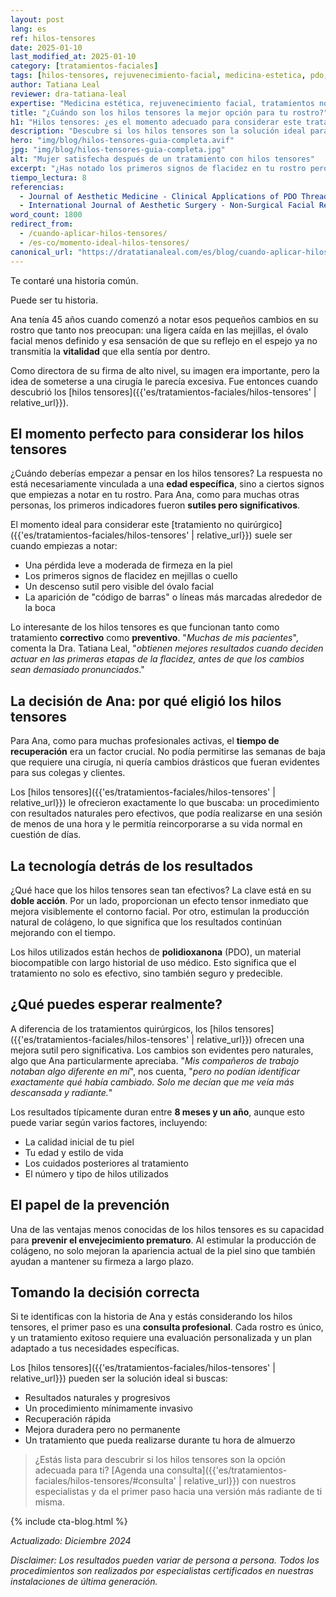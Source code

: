 ```yaml
---
layout: post
lang: es
ref: hilos-tensores
date: 2025-01-10
last_modified_at: 2025-01-10
category: [tratamientos-faciales]
tags: [hilos-tensores, rejuvenecimiento-facial, medicina-estetica, pdo, flacidez-facial]
author: Tatiana Leal
reviewer: dra-tatiana-leal
expertise: "Medicina estética, rejuvenecimiento facial, tratamientos no quirúrgicos"
title: "¿Cuándo son los hilos tensores la mejor opción para tu rostro?"
h1: "Hilos tensores: ¿es el momento adecuado para considerar este tratamiento?"
description: "Descubre si los hilos tensores son la solución ideal para tus preocupaciones estéticas. Aprende cuándo es el mejor momento para considerar este tratamiento y qué puedes esperar."
hero: "img/blog/hilos-tensores-guia-completa.avif"
jpg: "img/blog/hilos-tensores-guia-completa.jpg"
alt: "Mujer satisfecha después de un tratamiento con hilos tensores"
excerpt: "¿Has notado los primeros signos de flacidez en tu rostro pero sientes que una cirugía es demasiado? Descubre por qué los hilos tensores podrían ser exactamente lo que estás buscando."
tiempo_lectura: 8
referencias:
  - Journal of Aesthetic Medicine - Clinical Applications of PDO Threads: "https://www.aestheticmedicine.org/example"
  - International Journal of Aesthetic Surgery - Non-Surgical Facial Rejuvenation: "https://www.aestheticsurgery.org/example"
word_count: 1800
redirect_from:
  - /cuando-aplicar-hilos-tensores/
  - /es-co/momento-ideal-hilos-tensores/
canonical_url: "https://dratatianaleal.com/es/blog/cuando-aplicar-hilos-tensores/"
---
```

Te contaré una historia común.

Puede ser tu historia.

Ana tenía 45 años cuando comenzó a notar esos pequeños cambios en su rostro que tanto nos preocupan: una ligera caída en las mejillas, el óvalo facial menos definido y esa sensación de que su reflejo en el espejo ya no transmitía la **vitalidad** que ella sentía por dentro.

Como directora de su firma de alto nivel, su imagen era importante, pero la idea de someterse a una cirugía le parecía excesiva. Fue entonces cuando descubrió los [hilos tensores]({{'es/tratamientos-faciales/hilos-tensores' | relative_url}}).

## El momento perfecto para considerar los hilos tensores

¿Cuándo deberías empezar a pensar en los hilos tensores? La respuesta no está necesariamente vinculada a una **edad específica**, sino a ciertos signos que empiezas a notar en tu rostro. Para Ana, como para muchas otras personas, los primeros indicadores fueron **sutiles pero significativos**.

El momento ideal para considerar este [tratamiento no quirúrgico]({{'es/tratamientos-faciales/hilos-tensores' | relative_url}}) suele ser cuando empiezas a notar:

- Una pérdida leve a moderada de firmeza en la piel
- Los primeros signos de flacidez en mejillas o cuello
- Un descenso sutil pero visible del óvalo facial
- La aparición de "código de barras" o líneas más marcadas alrededor de la boca

Lo interesante de los hilos tensores es que funcionan tanto como tratamiento **correctivo** como **preventivo**. "*Muchas de mis pacientes*", comenta la Dra. Tatiana Leal, "*obtienen mejores resultados cuando deciden actuar en las primeras etapas de la flacidez, antes de que los cambios sean demasiado pronunciados*."

## La decisión de Ana: por qué eligió los hilos tensores

Para Ana, como para muchas profesionales activas, el **tiempo de recuperación** era un factor crucial. No podía permitirse las semanas de baja que requiere una cirugía, ni quería cambios drásticos que fueran evidentes para sus colegas y clientes.

Los [hilos tensores]({{'es/tratamientos-faciales/hilos-tensores' | relative_url}}) le ofrecieron exactamente lo que buscaba: un procedimiento con resultados naturales pero efectivos, que podía realizarse en una sesión de menos de una hora y le permitía reincorporarse a su vida normal en cuestión de días.

## La tecnología detrás de los resultados

¿Qué hace que los hilos tensores sean tan efectivos? La clave está en su **doble acción**. Por un lado, proporcionan un efecto tensor inmediato que mejora visiblemente el contorno facial. Por otro, estimulan la producción natural de colágeno, lo que significa que los resultados continúan mejorando con el tiempo.

Los hilos utilizados están hechos de **polidioxanona** (PDO), un material biocompatible con largo historial de uso médico. Esto significa que el tratamiento no solo es efectivo, sino también seguro y predecible.

## ¿Qué puedes esperar realmente?

A diferencia de los tratamientos quirúrgicos, los [hilos tensores]({{'es/tratamientos-faciales/hilos-tensores' | relative_url}}) ofrecen una mejora sutil pero significativa. Los cambios son evidentes pero naturales, algo que Ana particularmente apreciaba. "*Mis compañeros de trabajo notaban algo diferente en mí*", nos cuenta, "*pero no podían identificar exactamente qué había cambiado. Solo me decían que me veía más descansada y radiante.*"

Los resultados típicamente duran entre **8 meses y un año**, aunque esto puede variar según varios factores, incluyendo:

- La calidad inicial de tu piel
- Tu edad y estilo de vida
- Los cuidados posteriores al tratamiento
- El número y tipo de hilos utilizados

## El papel de la prevención

Una de las ventajas menos conocidas de los hilos tensores es su capacidad para **prevenir el envejecimiento prematuro**. Al estimular la producción de colágeno, no solo mejoran la apariencia actual de la piel sino que también ayudan a mantener su firmeza a largo plazo.

## Tomando la decisión correcta

Si te identificas con la historia de Ana y estás considerando los hilos tensores, el primer paso es una **consulta profesional**. Cada rostro es único, y un tratamiento exitoso requiere una evaluación personalizada y un plan adaptado a tus necesidades específicas.

Los [hilos tensores]({{'es/tratamientos-faciales/hilos-tensores' | relative_url}}) pueden ser la solución ideal si buscas:

- Resultados naturales y progresivos
- Un procedimiento mínimamente invasivo
- Recuperación rápida
- Mejora duradera pero no permanente
- Un tratamiento que pueda realizarse durante tu hora de almuerzo

>¿Estás lista para descubrir si los hilos tensores son la opción adecuada para ti? [Agenda una consulta]({{'es/tratamientos-faciales/hilos-tensores/#consulta' | relative_url}}) con nuestros especialistas y da el primer paso hacia una versión más radiante de ti misma.

{% include cta-blog.html %}

*Actualizado: Diciembre 2024*

*Disclaimer: Los resultados pueden variar de persona a persona. Todos los procedimientos son realizados por especialistas certificados en nuestras instalaciones de última generación.*